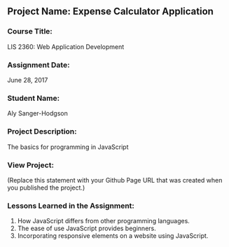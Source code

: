 ## Project Name:  Expense Calculator Application

### Course Title:
LIS 2360:  Web Application Development

### Assignment Date:  
June 28, 2017

### Student Name:  
Aly Sanger-Hodgson

### Project Description:
The basics for programming in JavaScript

### View Project:
(Replace this statement with your Github Page URL that was created when you 
 published the project.)

### Lessons Learned in the Assignment:
1. How JavaScript differs from other programming languages.
2. The ease of use JavaScript provides beginners.
3. Incorporating responsive elements on a website using JavaScript. 

